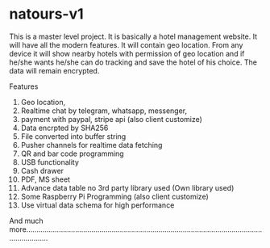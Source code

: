 # natours-v1
This is a master level project. It is basically a hotel management website. It will have all the modern features. It will contain geo location. From any device it will show nearby hotels with permission of geo location and if he/she wants he/she can do tracking and save the hotel of his choice. The data will remain encrypted.

Features
  1. Geo location,
  2. Realtime chat by telegram, whatsapp, messenger,
  3. payment with paypal, stripe api (also client customize)
  4. Data encrpted by SHA256
  5. File converted into buffer string
  6. Pusher channels for realtime data fetching
  7. QR and bar code programming
  8. USB functionality
  9. Cash drawer
  10. PDF, MS sheet
  11. Advance data table no 3rd party library used (Own library used)
  12. Some Raspberry Pi Programming (also client customize)
  13. Use virtual data schema for high performance

And much more.......................................................................................................................................
